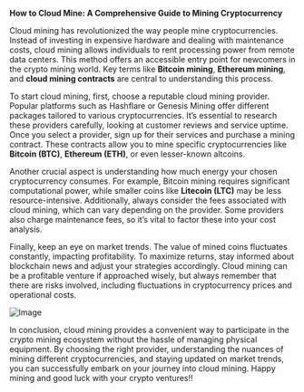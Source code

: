 **How to Cloud Mine: A Comprehensive Guide to Mining Cryptocurrency**

Cloud mining has revolutionized the way people mine cryptocurrencies. Instead of investing in expensive hardware and dealing with maintenance costs, cloud mining allows individuals to rent processing power from remote data centers. This method offers an accessible entry point for newcomers in the crypto mining world. Key terms like **Bitcoin mining**, **Ethereum mining**, and **cloud mining contracts** are central to understanding this process.

To start cloud mining, first, choose a reputable cloud mining provider. Popular platforms such as Hashflare or Genesis Mining offer different packages tailored to various cryptocurrencies. It’s essential to research these providers carefully, looking at customer reviews and service uptime. Once you select a provider, sign up for their services and purchase a mining contract. These contracts allow you to mine specific cryptocurrencies like **Bitcoin (BTC)**, **Ethereum (ETH)**, or even lesser-known altcoins.

Another crucial aspect is understanding how much energy your chosen cryptocurrency consumes. For example, Bitcoin mining requires significant computational power, while smaller coins like **Litecoin (LTC)** may be less resource-intensive. Additionally, always consider the fees associated with cloud mining, which can vary depending on the provider. Some providers also charge maintenance fees, so it’s vital to factor these into your cost analysis.

Finally, keep an eye on market trends. The value of mined coins fluctuates constantly, impacting profitability. To maximize returns, stay informed about blockchain news and adjust your strategies accordingly. Cloud mining can be a profitable venture if approached wisely, but always remember that there are risks involved, including fluctuations in cryptocurrency prices and operational costs.

![Image](https://github.com/user-attachments/assets/3be06921-4469-491d-bd37-5f14c53422b7)

In conclusion, cloud mining provides a convenient way to participate in the crypto mining ecosystem without the hassle of managing physical equipment. By choosing the right provider, understanding the nuances of mining different cryptocurrencies, and staying updated on market trends, you can successfully embark on your journey into cloud mining. Happy mining and good luck with your crypto ventures!!